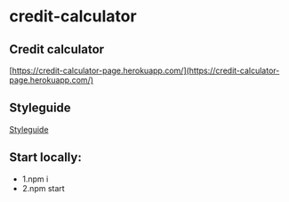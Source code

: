
# credit-calculator

## Credit calculator
[https://credit-calculator-page.herokuapp.com/](https://credit-calculator-page.herokuapp.com/)

## Styleguide
[Styleguide](https://credit-calculator-page.herokuapp.com/example)



## Start locally:

* 1.npm i 
* 2.npm start


